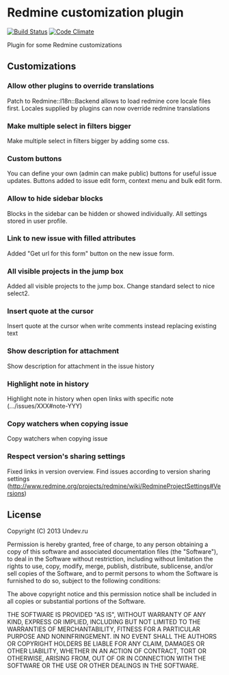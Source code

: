 # Redmine customization plugin

[![Build Status](https://travis-ci.org/Undev/redmine_customize.png)](https://travis-ci.org/Undev/redmine_customize)
[![Code Climate](https://codeclimate.com/github/Undev/redmine_customize.png)](https://codeclimate.com/github/Undev/redmine_customize)

Plugin for some Redmine customizations

## Customizations

### Allow other plugins to override translations

Patch to Redmine::I18n::Backend allows to load redmine core locale files first.
Locales supplied by plugins can now override redmine translations

### Make multiple select in filters bigger

Make multiple select in filters bigger by adding some css.

### Custom buttons

You can define your own (admin can make public) buttons for useful issue updates.
Buttons added to issue edit form, context menu and bulk edit form.

### Allow to hide sidebar blocks

Blocks in the sidebar can be hidden or showed individually.
All settings stored in user profile.

### Link to new issue with filled attributes

Added "Get url for this form" button on the new issue form.

### All visible projects in the jump box

Added all visible projects to the jump box. Change standard select to nice select2.

### Insert quote at the cursor

Insert quote at the cursor when write comments instead replacing existing text

### Show description for attachment

Show description for attachment in the issue history

### Highlight note in history

Highlight note in history when open links with specific note (.../issues/XXX#note-YYY)

### Copy watchers when copying issue

Copy watchers when copying issue

### Respect version's sharing settings

Fixed links in version overview. Find issues according to version sharing settings (http://www.redmine.org/projects/redmine/wiki/RedmineProjectSettings#Versions)

## License

Copyright (C) 2013 Undev.ru

Permission is hereby granted, free of charge, to any person obtaining a copy of this software and associated documentation files (the "Software"), to deal in the Software without restriction, including without limitation the rights to use, copy, modify, merge, publish, distribute, sublicense, and/or sell copies of the Software, and to permit persons to whom the Software is furnished to do so, subject to the following conditions:

The above copyright notice and this permission notice shall be included in all copies or substantial portions of the Software.

THE SOFTWARE IS PROVIDED "AS IS", WITHOUT WARRANTY OF ANY KIND, EXPRESS OR IMPLIED, INCLUDING BUT NOT LIMITED TO THE WARRANTIES OF MERCHANTABILITY, FITNESS FOR A PARTICULAR PURPOSE AND NONINFRINGEMENT. IN NO EVENT SHALL THE AUTHORS OR COPYRIGHT HOLDERS BE LIABLE FOR ANY CLAIM, DAMAGES OR OTHER LIABILITY, WHETHER IN AN ACTION OF CONTRACT, TORT OR OTHERWISE, ARISING FROM, OUT OF OR IN CONNECTION WITH THE SOFTWARE OR THE USE OR OTHER DEALINGS IN THE SOFTWARE.
